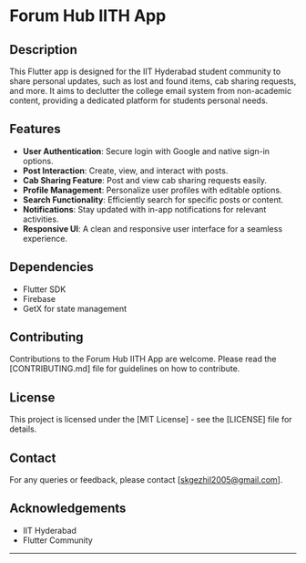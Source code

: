 
# Forum Hub IITH App

## Description
This Flutter app is designed for the IIT Hyderabad student community to share personal updates, such as lost and found items, cab sharing requests, and more. It aims to declutter the college email system from non-academic content, providing a dedicated platform for students personal needs.

## Features
- **User Authentication**: Secure login with Google and native sign-in options.
- **Post Interaction**: Create, view, and interact with posts.
- **Cab Sharing Feature**: Post and view cab sharing requests easily.
- **Profile Management**: Personalize user profiles with editable options.
- **Search Functionality**: Efficiently search for specific posts or content.
- **Notifications**: Stay updated with in-app notifications for relevant activities.
- **Responsive UI**: A clean and responsive user interface for a seamless experience.


## Dependencies
- Flutter SDK
- Firebase
- GetX for state management

## Contributing
Contributions to the Forum Hub IITH App are welcome. Please read the [CONTRIBUTING.md] file for guidelines on how to contribute.

## License
This project is licensed under the [MIT License] - see the [LICENSE] file for details.

## Contact
For any queries or feedback, please contact [skgezhil2005@gmail.com].

## Acknowledgements
- IIT Hyderabad
- Flutter Community

---

